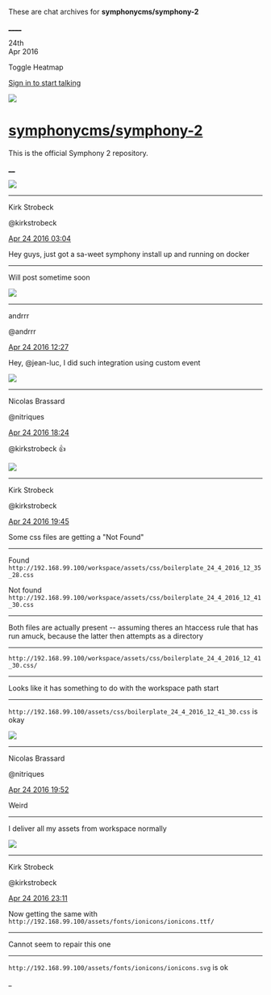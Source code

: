 These are chat archives for **symphonycms/symphony-2**

[__](/symphonycms/symphony-2/archives/2016/04/25)[__](/symphonycms/symphony-2/archives/2016/04/23)

24th  
Apr 2016

Toggle Heatmap

[Sign in to start talking](/login?action=login&button=archive-login)

![](https://avatars-02.gitter.im/group/iv/3/57542c45c43b8c601977197e?s=48)

#  [symphonycms/symphony-2](/symphonycms/symphony-2)

This is the official Symphony 2 repository.

[ __](/orgs/symphonycms/rooms "More symphonycms rooms")

![](https://avatars0.githubusercontent.com/u/241963?v=3&s=30)

____

Kirk Strobeck

@kirkstrobeck

[Apr 24 2016
03:04](https://gitter.im/symphonycms/symphony-2?at=571c37aa4bbb6abf7d5e8101)

Hey guys, just got a sa-weet symphony install up and running on docker

____

Will post sometime soon

![](https://avatars2.githubusercontent.com/u/67981?v=3&s=30)

____

andrrr

@andrrr

[Apr 24 2016
12:27](https://gitter.im/symphonycms/symphony-2?at=571cbba6f5b6334a5e706338)

Hey, @jean-luc, I did such integration using custom event

![](https://avatars1.githubusercontent.com/u/771169?v=3&s=30)

____

Nicolas Brassard

@nitriques

[Apr 24 2016
18:24](https://gitter.im/symphonycms/symphony-2?at=571d0f5dd47413c07dcccfb3)

@kirkstrobeck :+1:

![](https://avatars0.githubusercontent.com/u/241963?v=3&s=30)

____

Kirk Strobeck

@kirkstrobeck

[Apr 24 2016
19:45](https://gitter.im/symphonycms/symphony-2?at=571d224a4bbb6abf7d5ea11d)

Some css files are getting a "Not Found"

____

Found  
`http://192.168.99.100/workspace/assets/css/boilerplate_24_4_2016_12_35_28.css`

Not found  
`http://192.168.99.100/workspace/assets/css/boilerplate_24_4_2016_12_41_30.css`

____

Both files are actually present -- assuming theres an htaccess rule that has
run amuck, because the latter then attempts as a directory

____

`http://192.168.99.100/workspace/assets/css/boilerplate_24_4_2016_12_41_30.css/`

____

Looks like it has something to do with the workspace path start

____

`http://192.168.99.100/assets/css/boilerplate_24_4_2016_12_41_30.css` is okay

![](https://avatars1.githubusercontent.com/u/771169?v=3&s=30)

____

Nicolas Brassard

@nitriques

[Apr 24 2016
19:52](https://gitter.im/symphonycms/symphony-2?at=571d23f04bbb6abf7d5ea184)

Weird

____

I deliver all my assets from workspace normally

![](https://avatars0.githubusercontent.com/u/241963?v=3&s=30)

____

Kirk Strobeck

@kirkstrobeck

[Apr 24 2016
23:11](https://gitter.im/symphonycms/symphony-2?at=571d52b67469496137b8cca5)

Now getting the same with
`http://192.168.99.100/assets/fonts/ionicons/ionicons.ttf/`

____

Cannot seem to repair this one

____

`http://192.168.99.100/assets/fonts/ionicons/ionicons.svg` is ok

_

